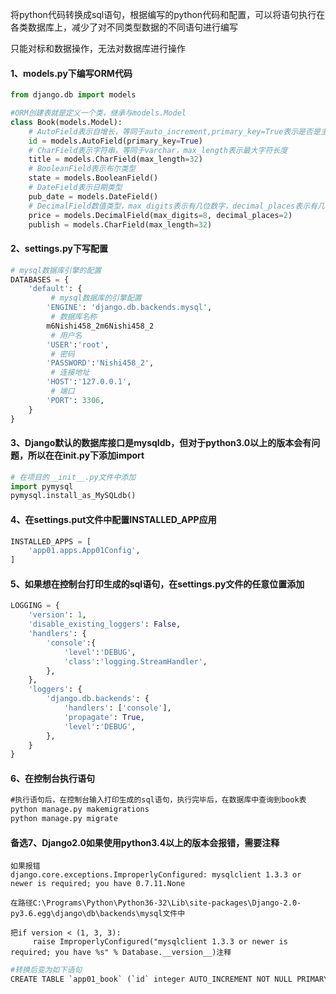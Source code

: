 将python代码转换成sql语句，根据编写的python代码和配置，可以将语句执行在各类数据库上，减少了对不同类型数据的不同语句进行编写

只能对标和数据操作，无法对数据库进行操作



####  1、models.py下编写ORM代码

```python
from django.db import models

#ORM创建表就是定义一个类，继承与models.Model
class Book(models.Model):
    # AutoField表示自增长，等同于auto_increment,primary_key=True表示是否是主键
    id = models.AutoField(primary_key=True)
    # CharField表示字符串，等同于varchar，max_length表示最大字符长度
    title = models.CharField(max_length=32)
    # BooleanField表示布尔类型
    state = models.BooleanField()
    # DateField表示日期类型
    pub_date = models.DateField()
    # DecimalField数值类型，max_digits表示有几位数字，decimal_places表示有几位小数
    price = models.DecimalField(max_digits=8, decimal_places=2)
    publish = models.CharField(max_length=32)
```



#### 2、settings.py下写配置

```python
# mysql数据库引擎的配置
DATABASES = {
    'default': {
         # mysql数据库的引擎配置
        'ENGINE': 'django.db.backends.mysql',
         # 数据库名称
        m6Nishi458_2m6Nishi458_2
         # 用户名
        'USER':'root',
         # 密码
        'PASSWORD':'Nishi458_2',
         # 连接地址
        'HOST':'127.0.0.1',
         # 端口
        'PORT': 3306,
    }
}
```



#### 3、Django默认的数据库接口是mysqldb，但对于python3.0以上的版本会有问题，所以在在init.py下添加import

```python
# 在项目的__init__.py文件中添加
import pymysql
pymysql.install_as_MySQLdb()
```



#### 4、在settings.put文件中配置INSTALLED_APP应用

```python
INSTALLED_APPS = [
    'app01.apps.App01Config',
]
```



#### 5、如果想在控制台打印生成的sql语句，在settings.py文件的任意位置添加

```python
LOGGING = {
    'version': 1,
    'disable_existing_loggers': False,
    'handlers': {
        'console':{
            'level':'DEBUG',
            'class':'logging.StreamHandler',
        },
    },
    'loggers': {
        'django.db.backends': {
            'handlers': ['console'],
            'propagate': True,
            'level':'DEBUG',
        },
    }
}
```



#### 6、在控制台执行语句

```cmd
#执行语句后，在控制台输入打印生成的sql语句，执行完毕后，在数据库中查询到book表
python manage.py makemigrations
python manage.py migrate
```





#### 备选7、Django2.0如果使用python3.4以上的版本会报错，需要注释

```
如果报错
django.core.exceptions.ImproperlyConfigured: mysqlclient 1.3.3 or newer is required; you have 0.7.11.None

在路径C:\Programs\Python\Python36-32\Lib\site-packages\Django-2.0-py3.6.egg\django\db\backends\mysql文件中

把if version < (1, 3, 3):
     raise ImproperlyConfigured("mysqlclient 1.3.3 or newer is required; you have %s" % Database.__version__)注释
```



```python
#转换后变为如下语句
CREATE TABLE `app01_book` (`id` integer AUTO_INCREMENT NOT NULL PRIMARY KEY, `title` varchar(32) NOT NULL, `state` bool NOT NULL, `pub_date` date NOT NULL, `price` numeric(8, 2) NOT NULL, `publish` varchar(32) NOT NULL); 
```

